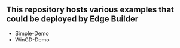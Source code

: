 ## This repository hosts various examples that could be deployed by Edge Builder
* Simple-Demo
* WinGD-Demo


